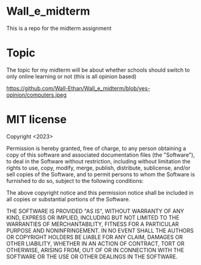 # Wall_e_midterm
This is a repo for the midterm assignment

# Topic
The topic for my midterm will be about whether schools should switch to only online learning or not (this is all opinion based)

https://github.com/Wall-Ethan/Wall_e_midterm/blob/yes-opinion/computers.jpeg

# MIT license
Copyright <2023> <ethan wall>

Permission is hereby granted, free of charge, to any person obtaining a copy of this software and associated documentation files (the "Software"), to deal in the Software without restriction, including without limitation the rights to use, copy, modify, merge, publish, distribute, sublicense, and/or sell copies of the Software, and to permit persons to whom the Software is furnished to do so, subject to the following conditions:

The above copyright notice and this permission notice shall be included in all copies or substantial portions of the Software.

THE SOFTWARE IS PROVIDED "AS IS", WITHOUT WARRANTY OF ANY KIND, EXPRESS OR IMPLIED, INCLUDING BUT NOT LIMITED TO THE WARRANTIES OF MERCHANTABILITY, FITNESS FOR A PARTICULAR PURPOSE AND NONINFRINGEMENT. IN NO EVENT SHALL THE AUTHORS OR COPYRIGHT HOLDERS BE LIABLE FOR ANY CLAIM, DAMAGES OR OTHER LIABILITY, WHETHER IN AN ACTION OF CONTRACT, TORT OR OTHERWISE, ARISING FROM, OUT OF OR IN CONNECTION WITH THE SOFTWARE OR THE USE OR OTHER DEALINGS IN THE SOFTWARE.

